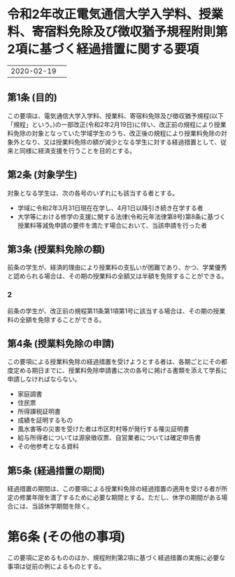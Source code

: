 # 令和2年改正電気通信大学入学料、授業料、寄宿料免除及び徴収猶予規程附則第2項に基づく経過措置に関する要項

|||
|---|---|
|2020-02-19||

## 第1条 (目的)
この要項は、電気通信大学入学料、授業料、寄宿料免除及び徴収猶予規程(以下「規程」という。)の一部改正(令和2年2月19日)に伴い、改正前の規程により授業料免除の対象となっていた学域学生のうち、改正後の規程により授業料免除の対象外となり、又は授業料免除の額が減少となる学生に対する経過措置として、従来と同様に経済支援を行うことを目的とする。


## 第2条 (対象学生)
対象となる学生は、次の各号のいずれにも該当する者とする。

- 学域に令和2年3月31日現在在学し、4月1日以降引き続き在学する者
- 大学等における修学の支援に関する法律(令和元年法律第8号)第8条に基づく授業料等減免申請の要件を満たす場合において、当該申請を行った者

## 第3条 (授業料免除の額)
前条の学生が、経済的理由により授業料の支払いが困難であり、かつ、学業優秀と認められる場合は、その期の授業料の全額又は半額を免除することができる。

### 2
前条の学生が、改正前の規程第11条第1項第1号に該当する場合は、その期の授業料の全額を免除することができる。

## 第4条 (授業料免除の申請)
この要項による授業料免除の経過措置を受けようとする者は、各期ごとにその都度定める期日までに、授業料免除申請書に次の各号に掲げる書類を添えて学長に申請しなければならない。

- 家庭調書
- 住民票
- 所得課税証明書
- 成績を証明するもの
- 風水害等の災害を受けた者は市区町村等が発行する罹災証明書
- 給与所得者については源泉徴収票、自営業者については確定申告書
- その他参考となる資料

## 第5条 (経過措置の期間)
経過措置の期間は、この要項による授業料免除の経過措置の適用を受ける者が所定の修業年限を満了するために必要な期間とする。ただし、休学の期間がある場合には、当該休学期間を除く。

# 第6条 (その他の事項)
この要項に定めるもののほか、規程附則第2項に基づく経過措置の実施に必要な事項は従前の例によるものとする。
